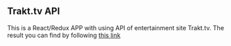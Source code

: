 ## Trakt.tv API

This is a React/Redux APP with using API of entertainment site Trakt.tv.
The result you can find by following [this link](https://04qpnorkkv.codesandbox.io/)
